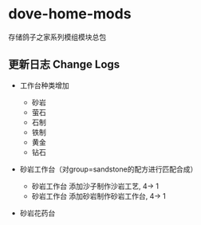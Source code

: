 # dove-home-mods
存储鸽子之家系列模组模块总包

## 更新日志 Change Logs

- 工作台种类增加
  - 砂岩
  - 萤石
  - 石制
  - 铁制
  - 黄金
  - 钻石

- 砂岩工作台（对group=sandstone的配方进行匹配合成）
  - 砂岩工作台 添加沙子制作沙岩工艺, 4-> 1
  - 砂岩工作台 添加砂岩制作砂岩工作台, 4-> 1
- 砂岩花药台